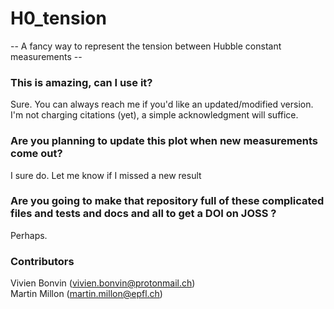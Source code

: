 # H0_tension
-- A fancy way to represent the tension between Hubble constant measurements --

### This is amazing, can I use it?
Sure. You can always reach me if you'd like an updated/modified version. I'm not charging citations (yet), a simple acknowledgment will suffice.

### Are you planning to update this plot when new measurements come out?
I sure do. Let me know if I missed a new result 

### Are you going to make that repository full of these complicated files and tests and docs and all to get a DOI on JOSS ?
Perhaps.

### Contributors
Vivien Bonvin (vivien.bonvin@protonmail.ch)  
Martin Millon (martin.millon@epfl.ch)

